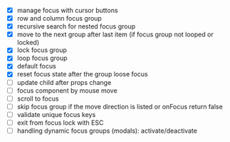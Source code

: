 - [x] manage focus with cursor buttons
- [x] row and column focus group
- [x] recursive search for nested focus group
- [x] move to the next group after last item (if focus group not looped or locked)
- [x] lock focus group
- [x] loop focus group
- [x] default focus
- [x] reset focus state after the group loose focus 
- [ ] update child after props change 
- [ ] focus component by mouse move
- [ ] scroll to focus
- [ ] skip focus group if the move direction is listed or onFocus return false
- [ ] validate unique focus keys
- [ ] exit from focus lock with ESC
- [ ] handling dynamic focus groups (modals): activate/deactivate
